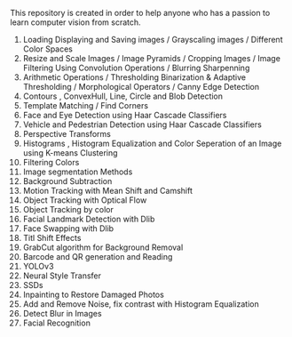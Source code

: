 This repository is created in order to help anyone who has a passion to learn computer vision from scratch.

1. Loading Displaying and Saving images / Grayscaling images / Different Color Spaces
2. Resize and Scale Images / Image Pyramids / Cropping Images / Image Filtering Using Convolution Operations / Blurring  Sharpenning
3. Arithmetic Operations / Thresholding Binarization & Adaptive Thresholding / Morphological Operators / Canny Edge Detection
4. Contours , ConvexHull, Line, Circle and Blob Detection
5. Template Matching / Find Corners
6. Face and Eye Detection using Haar Cascade Classifiers
7. Vehicle and Pedestrian Detection using Haar Cascade Classifiers
8. Perspective Transforms
9. Histograms , Histogram Equalization and Color Seperation of an Image using K-means Clustering
10. Filtering Colors
11. Image segmentation Methods
12. Background Subtraction
13. Motion Tracking with Mean Shift and Camshift
14. Object Tracking with Optical Flow
15. Object Tracking by color
16. Facial Landmark Detection with Dlib
17. Face Swapping with Dlib
18. Titl Shift Effects
19. GrabCut algorithm for Background Removal
20. Barcode and QR generation and Reading
21. YOLOv3
22. Neural Style Transfer 
23. SSDs
24. Inpainting to Restore Damaged Photos
25. Add and Remove Noise, fix contrast with Histogram Equalization
26. Detect Blur in Images
27. Facial Recognition
